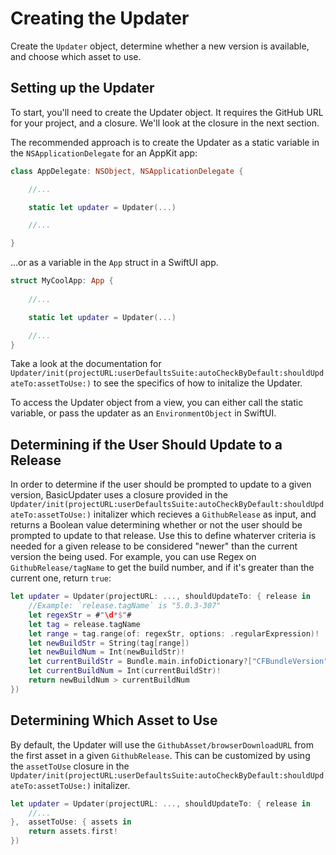 # Creating the Updater

Create the `Updater` object, determine whether a new version is available, and choose which asset to use.

## Setting up the Updater

To start, you'll need to create the Updater object. It requires the GitHub URL for your project, and a closure. We'll look at the closure in the next section.

The recommended approach is to create the Updater as a static variable in the `NSApplicationDelegate` for an AppKit app:

```swift
class AppDelegate: NSObject, NSApplicationDelegate {

	//...

	static let updater = Updater(...)

	//...

}
```
...or as a variable in the `App` struct in a SwiftUI app.

```swift
struct MyCoolApp: App {
	
	//...

	static let updater = Updater(...)

	//...
}
```
Take a look at the documentation for ``Updater/init(projectURL:userDefaultsSuite:autoCheckByDefault:shouldUpdateTo:assetToUse:)`` to see the specifics of how to initalize the Updater.

To access the Updater object from a view, you can either call the static variable, or pass the updater as an `EnvironmentObject` in SwiftUI.  


## Determining if the User Should Update to a Release

In order to determine if the user should be prompted to update to a given version, BasicUpdater uses a closure provided in the ``Updater/init(projectURL:userDefaultsSuite:autoCheckByDefault:shouldUpdateTo:assetToUse:)`` initalizer which recieves a ``GithubRelease`` as input, and returns a Boolean value determining whether or not the user should be prompted to update to that release. Use this to define whaterver criteria is needed for a given release to be considered "newer" than the current version the being used. For example, you can use Regex on ``GithubRelease/tagName`` to get the build number, and if it's greater than the current one, return `true`: 

```swift
let updater = Updater(projectURL: ..., shouldUpdateTo: { release in
	//Example: `release.tagName` is "5.0.3-307"
	let regexStr = #"\d*$"#
	let tag = release.tagName
	let range = tag.range(of: regexStr, options: .regularExpression)!
	let newBuildStr = String(tag[range])
	let newBuildNum = Int(newBuildStr)!
	let currentBuildStr = Bundle.main.infoDictionary?["CFBundleVersion"] as! String
	let currentBuildNum = Int(currentBuildStr)!
	return newBuildNum > currentBuildNum
})
```

## Determining Which Asset to Use

By default, the Updater will use the ``GithubAsset/browserDownloadURL`` from the first asset in a given ``GithubRelease``. This can be customized by using the `assetToUse` closure in the ``Updater/init(projectURL:userDefaultsSuite:autoCheckByDefault:shouldUpdateTo:assetToUse:)`` initalizer.

```swift
let updater = Updater(projectURL: ..., shouldUpdateTo: { release in
	//...
},  assetToUse: { assets in
	return assets.first!
})

```
